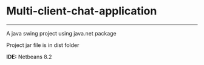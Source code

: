 # Multi-client-chat-application
---
A java swing project using java.net package

Project jar file is in dist folder

**IDE:**
Netbeans 8.2
